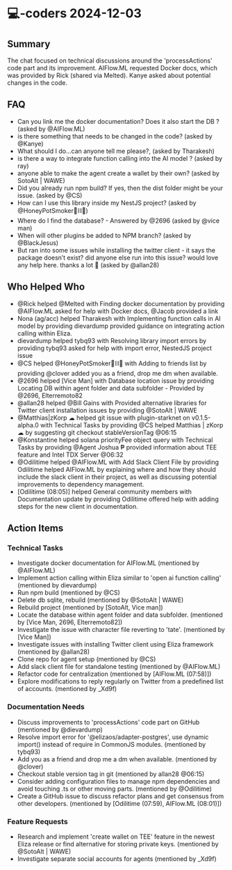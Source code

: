 # 💻-coders 2024-12-03

## Summary

The chat focused on technical discussions around the 'processActions' code part and its improvement. AIFlow.ML requested Docker docs, which was provided by Rick (shared via Melted). Kanye asked about potential changes in the code.

## FAQ

- Can you link me the docker documentation? Does it also start the DB ? (asked by @AIFlow.ML)
- is there something that needs to be changed in the code? (asked by @Kanye)
- What should I do...can anyone tell me please?, (asked by Tharakesh)
- is there a way to integrate function calling into the AI model ? (asked by ray)
- anyone able to make the agent create a wallet by their own? (asked by SotoAlt | WAWE)
- Did you already run npm build? If yes, then the dist folder might be your issue. (asked by @CS)
- How can I use this library inside my NestJS project? (asked by @HoneyPotSmoker🐻⛓🍯)
- Where do I find the database? - Answered by @2696 (asked by @vice man)
- When will other plugins be added to NPM branch? (asked by @BlackJesus)
- But ran into some issues while installing the twitter client - it says the package doesn’t exist? did anyone else run into this issue? would love any help here. thanks a lot 🫡 (asked by @allan28)

## Who Helped Who

- @Rick helped @Melted with Finding docker documentation by providing @AIFlow.ML asked for help with Docker docs, @Jacob provided a link
- Nona (ag/acc) helped Tharakesh with Implementing function calls in AI model by providing dievardump provided guidance on integrating action calling within Eliza.
- dievardump helped tybq93 with Resolving library import errors by providing tybq93 asked for help with import error, NestedJS project issue
- @CS helped @HoneyPotSmoker🐻⛓🍯 with Adding to friends list by providing @clover added you as a friend, drop me dm when available.
- @2696 helped [Vice Man] with Database location issue by providing Locating DB within agent folder and data subfolder - Provided by @2696, Elterremoto82
- @allan28 helped @Bill Gains with Provided alternative libraries for Twitter client installation issues by providing @SotoAlt | WAWE
- @Matthias|zKorp ☁ helped git issue with plugin-starknet on v0.1.5-alpha.0 with Technical Tasks by providing @CS helped Matthias | zKorp ☁ by suggesting git checkout stableVersionTag @06:15
- @Konstantine helped solana priorityFee object query with Technical Tasks by providing @Agent Joshua ₱ provided information about TEE feature and Intel TDX Server @06:32
- @Odilitime helped @AIFlow.ML with Add Slack Client File by providing Odilitime helped AIFlow.ML by explaining where and how they should include the slack client in their project, as well as discussing potential improvements to dependency management.
- [Odilitime (08:05)] helped General community members with Documentation update by providing Odilitime offered help with adding steps for the new client in documentation.

## Action Items

### Technical Tasks

- Investigate docker documentation for AIFlow.ML (mentioned by @AIFlow.ML)
- Implement action calling within Eliza similar to 'open ai function calling' (mentioned by dievardump)
- Run npm build (mentioned by @CS)
- Delete db sqlite, rebuild (mentioned by @SotoAlt | WAWE)
- Rebuild project (mentioned by [SotoAlt, Vice man])
- Locate the database within agent folder and data subfolder. (mentioned by [Vice Man, 2696, Elterremoto82])
- Investigate the issue with character file reverting to 'tate'. (mentioned by [Vice Man])
- Investigate issues with installing Twitter client using Eliza framework (mentioned by @allan28)
- Clone repo for agent setup (mentioned by @CS)
- Add slack client file for standalone testing (mentioned by @AIFlow.ML)
- Refactor code for centralization (mentioned by [AIFlow.ML (07:58)])
- Explore modifications to reply regularly on Twitter from a predefined list of accounts. (mentioned by \_Xd9f)

### Documentation Needs

- Discuss improvements to 'processActions' code part on GitHub (mentioned by @dievardump)
- Resolve import error for '@elizaos/adapter-postgres', use dynamic import() instead of require in CommonJS modules. (mentioned by tybq93)
- Add you as a friend and drop me a dm when available. (mentioned by @clover)
- Checkout stable version tag in git (mentioned by allan28 @06:15)
- Consider adding configuration files to manage npm dependencies and avoid touching .ts or other moving parts. (mentioned by @Odilitime)
- Create a GitHub issue to discuss refactor plans and get consensus from other developers. (mentioned by [Odilitime (07:59), AIFlow.ML (08:01)])

### Feature Requests

- Research and implement 'create wallet on TEE' feature in the newest Eliza release or find alternative for storing private keys. (mentioned by @SotoAlt | WAWE)
- Investigate separate social accounts for agents (mentioned by \_Xd9f)
